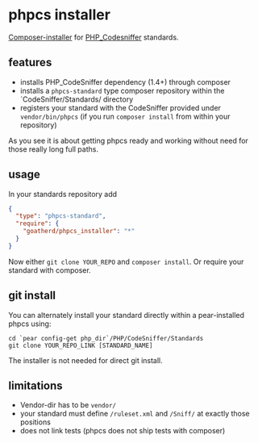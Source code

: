 phpcs installer
===============

[Composer-installer](http://getcomposer.org/doc/articles/custom-installers.md) for
[PHP_Codesniffer](https://github.com/squizlabs/PHP_CodeSniffer) standards.

features
--------

* installs PHP_CodeSniffer dependency (1.4+) through composer
* installs a `phpcs-standard` type composer repository within the `CodeSniffer/Standards/ directory
* registers your standard with the CodeSniffer provided under `vendor/bin/phpcs`
  (if you run `composer install` from within your repository)

As you see it is about getting phpcs ready and working without need for those really long full paths.

usage
-----

In your standards repository add
```json
{
  "type": "phpcs-standard",
  "require": {
    "goatherd/phpcs_installer": "*"
  }
}
```

Now either `git clone YOUR_REPO` and `composer install`.
Or require your standard with composer.

git install
-----------

You can alternately install your standard directly within a pear-installed phpcs using:
```
cd `pear config-get php_dir`/PHP/CodeSniffer/Standards
git clone YOUR_REPO_LINK [STANDARD_NAME]
```

The installer is not needed for direct git install.

limitations
-----------

* Vendor-dir has to be `vendor/`
* your standard must define `/ruleset.xml` and `/Sniff/` at exactly those positions
* does not link tests (phpcs does not ship tests with composer)